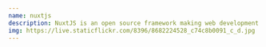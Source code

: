 ```yaml
---
name: nuxtjs
description: NuxtJS is an open source framework making web development simple and powerful.
img: https://live.staticflickr.com/8396/8682224528_c74c8b0091_c_d.jpg
---
```

